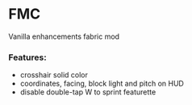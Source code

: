 # FMC

Vanilla enhancements fabric mod

### Features:
- crosshair solid color
- coordinates, facing, block light and pitch on HUD
- disable double-tap W to sprint featurette
